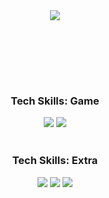<div align="center">
  <img src="https://capsule-render.vercel.app/api?type=venom&text=Mijin%20Kim's%20Github&fontColor=000000&stroke=18EFCD&strokeWidth=1&color=gradient&customColorList=2,18"/>
</div>

<br><br>

<br><br>

<div align="center"><h3>Tech Skills: Game</h3></div>
<div align="center">
  <img src="https://img.shields.io/badge/Unreal-black?style=for-the-badge&logo=unrealengine&logoColor=white">
  <img src="https://img.shields.io/badge/-C++-9879D9?style=for-the-badge&logo=cplusplus&logoColor=FFFFFF"/>
</div>

<br>

<div align="center"><h3>Tech Skills: Extra</h3></div>
<div align="center">
  <img src="https://img.shields.io/badge/Notion-white?style=for-the-badge&logo=notion&logoColor=black">
  <img src="https://img.shields.io/badge/Rider-ff0369?style=for-the-badge&logo=Rider&logoColor=white">
  <img src="https://img.shields.io/badge/Github-5d6ac0?style=for-the-badge&logo=github&logoColor=white">
</div>
<!--
**Mijin-Ewha/Mijin-Ewha** is a ✨ _special_ ✨ repository because its `README.md` (this file) appears on your GitHub profile.

Here are some ideas to get you started:

- 🔭 I’m currently working on ...
- 🌱 I’m currently learning ...
- 👯 I’m looking to collaborate on ...
- 🤔 I’m looking for help with ...
- 💬 Ask me about ...
- 📫 How to reach me: ...
- 😄 Pronouns: ...
- ⚡ Fun fact: ...
-->
